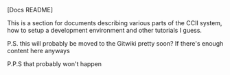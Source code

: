 [Docs README]

This is a section for documents describing various parts of the CCII system, how to setup a development environment and other tutorials I guess.

P.S. this will probably be moved to the Gitwiki pretty soon? If there's enough content here anyways

P.P.S that probably won't happen
